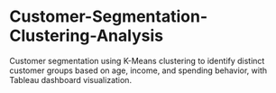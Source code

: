 # Customer-Segmentation-Clustering-Analysis
Customer segmentation using K-Means clustering to identify distinct customer groups based on age, income, and spending behavior, with Tableau dashboard visualization.

